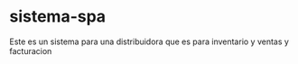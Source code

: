 # sistema-spa
Este es un sistema para una distribuidora que es para inventario y ventas y facturacion
